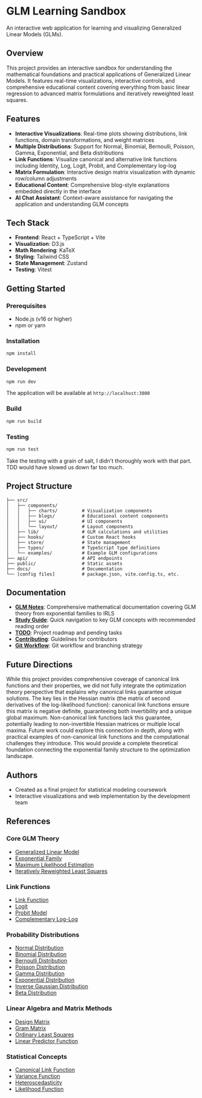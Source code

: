 # GLM Learning Sandbox

An interactive web application for learning and visualizing Generalized Linear Models (GLMs).

## Overview

This project provides an interactive sandbox for understanding the mathematical foundations and practical applications of Generalized Linear Models. It features real-time visualizations, interactive controls, and comprehensive educational content covering everything from basic linear regression to advanced matrix formulations and iteratively reweighted least squares.

## Features

- **Interactive Visualizations**: Real-time plots showing distributions, link functions, domain transformations, and weight matrices
- **Multiple Distributions**: Support for Normal, Binomial, Bernoulli, Poisson, Gamma, Exponential, and Beta distributions
- **Link Functions**: Visualize canonical and alternative link functions including Identity, Log, Logit, Probit, and Complementary log-log
- **Matrix Formulation**: Interactive design matrix visualization with dynamic row/column adjustments
- **Educational Content**: Comprehensive blog-style explanations embedded directly in the interface
- **AI Chat Assistant**: Context-aware assistance for navigating the application and understanding GLM concepts

## Tech Stack

- **Frontend**: React + TypeScript + Vite
- **Visualization**: D3.js
- **Math Rendering**: KaTeX
- **Styling**: Tailwind CSS
- **State Management**: Zustand
- **Testing**: Vitest

## Getting Started

### Prerequisites

- Node.js (v16 or higher)
- npm or yarn

### Installation

```bash
npm install
```

### Development

```bash
npm run dev
```

The application will be available at `http://localhost:3000`

### Build

```bash
npm run build
```

### Testing

```bash
npm run test
```

Take the testing with a grain of salt, I didn't thoroughly work with that part. TDD would have slowed us down far too much.

## Project Structure

```
├── src/
│   ├── components/
│   │   ├── charts/         # Visualization components
│   │   ├── blogs/          # Educational content components
│   │   ├── ui/             # UI components
│   │   └── layout/         # Layout components
│   ├── lib/                # GLM calculations and utilities
│   ├── hooks/              # Custom React hooks
│   ├── store/              # State management
│   ├── types/              # TypeScript type definitions
│   └── examples/           # Example GLM configurations
├── api/                    # API endpoints
├── public/                 # Static assets
├── docs/                   # Documentation
└── [config files]          # package.json, vite.config.ts, etc.
```

## Documentation

- **[GLM Notes](docs/GLM_NOTES.md)**: Comprehensive mathematical documentation covering GLM theory from exponential families to IRLS
- **[Study Guide](docs/STUDY_GUIDE.md)**: Quick navigation to key GLM concepts with recommended reading order
- **[TODO](docs/TODO.md)**: Project roadmap and pending tasks
- **[Contributing](docs/CONTRIBUTING.md)**: Guidelines for contributors
- **[Git Workflow](docs/GIT_WORKFLOW.md)**: Git workflow and branching strategy

## Future Directions

While this project provides comprehensive coverage of canonical link functions and their properties, we did not fully integrate the optimization theory perspective that explains why canonical links guarantee unique solutions. The key lies in the Hessian matrix (the matrix of second derivatives of the log-likelihood function): canonical link functions ensure this matrix is negative definite, guaranteeing both invertibility and a unique global maximum. Non-canonical link functions lack this guarantee, potentially leading to non-invertible Hessian matrices or multiple local maxima. Future work could explore this connection in depth, along with practical examples of non-canonical link functions and the computational challenges they introduce. This would provide a complete theoretical foundation connecting the exponential family structure to the optimization landscape.

## Authors

- Created as a final project for statistical modeling coursework
- Interactive visualizations and web implementation by the development team

## References

### Core GLM Theory
- [Generalized Linear Model](https://en.wikipedia.org/wiki/Generalized_linear_model)
- [Exponential Family](https://en.wikipedia.org/wiki/Exponential_family)
- [Maximum Likelihood Estimation](https://en.wikipedia.org/wiki/Maximum_likelihood_estimation)
- [Iteratively Reweighted Least Squares](https://en.wikipedia.org/wiki/Iteratively_reweighted_least_squares)

### Link Functions
- [Link Function](https://en.wikipedia.org/wiki/Generalized_linear_model#Link_function)
- [Logit](https://en.wikipedia.org/wiki/Logit)
- [Probit Model](https://en.wikipedia.org/wiki/Probit_model)
- [Complementary Log-Log](https://en.wikipedia.org/wiki/Generalized_linear_model#Complementary_log-log_(cloglog))

### Probability Distributions
- [Normal Distribution](https://en.wikipedia.org/wiki/Normal_distribution)
- [Binomial Distribution](https://en.wikipedia.org/wiki/Binomial_distribution)
- [Bernoulli Distribution](https://en.wikipedia.org/wiki/Bernoulli_distribution)
- [Poisson Distribution](https://en.wikipedia.org/wiki/Poisson_distribution)
- [Gamma Distribution](https://en.wikipedia.org/wiki/Gamma_distribution)
- [Exponential Distribution](https://en.wikipedia.org/wiki/Exponential_distribution)
- [Inverse Gaussian Distribution](https://en.wikipedia.org/wiki/Inverse_Gaussian_distribution)
- [Beta Distribution](https://en.wikipedia.org/wiki/Beta_distribution)

### Linear Algebra and Matrix Methods
- [Design Matrix](https://en.wikipedia.org/wiki/Design_matrix)
- [Gram Matrix](https://en.wikipedia.org/wiki/Gram_matrix)
- [Ordinary Least Squares](https://en.wikipedia.org/wiki/Ordinary_least_squares)
- [Linear Predictor Function](https://en.wikipedia.org/wiki/Linear_predictor_function)

### Statistical Concepts
- [Canonical Link Function](https://en.wikipedia.org/wiki/Generalized_linear_model#Link_function)
- [Variance Function](https://en.wikipedia.org/wiki/Generalized_linear_model#Variance_function)
- [Heteroscedasticity](https://en.wikipedia.org/wiki/Heteroscedasticity)
- [Likelihood Function](https://en.wikipedia.org/wiki/Likelihood_function)

